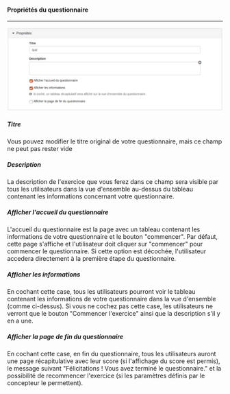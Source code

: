 #### Propriétés du questionnaire

---
![](images/quiz-fig3.png)


##### Titre

Vous pouvez modifier le titre original de votre questionnaire, mais ce champ ne peut pas rester vide

##### Description

La description de l'exercice que vous ferez dans ce champ sera visible par tous les utilisateurs dans la vue d'ensemble au-dessus du tableau contenant les informations concernant votre questionnaire.

##### Afficher l'accueil du questionnaire

L'accueil du questionnaire est la page avec un tableau contenant les informations de votre questionnaire et le bouton "commencer". Par défaut, cette page s'affiche et l'utilisateur doit cliquer sur "commencer" pour commencer le questionnaire. Si cette option est décochée, l'utilisateur accedera directement à la première étape du questionnaire.

##### Afficher les informations

En cochant cette case, tous les utilisateurs pourront voir le tableau contenant les informations de votre questionnaire dans la vue d'ensemble \(comme ci-dessus\). Si vous ne cochez pas cette case, les utilisateurs ne verront que le bouton "Commencer l'exercice" ainsi que la description s'il y en a une.

##### Afficher la page de fin du questionnaire

En cochant cette case, en fin du questionnaire, tous les utilisateurs auront une page récapitulative avec leur score \(si l'affichage du score est permis\),  le message suivant "Félicitations ! Vous avez terminé le questionnaire." et la possibilité de recommencer l'exercice \(si les paramètres définis par le concepteur le permettent\).
